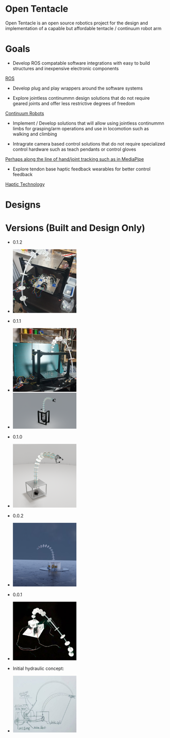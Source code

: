 # Open Tentacle
Open Tentacle is an open source robotics project for the design and implementation of a capable but affordable tentacle / continuum robot arm

# Goals
- Develop ROS compatable software integrations with easy to build structures and inexpensive electronic components

[ROS](https://www.ros.org/)

- Develop plug and play wrappers around the software systems

- Explore jointless continummn design solutions that do not require geared joints and offer less restrictive degrees of freedom

[Continuum Robots](https://www.google.com/search?q=Continuum++Robots&hs=Uh4&channel=fs&sxsrf=ALeKk03InHyTqxbpPBT8OlIoehBswv41-g:1590844447721&source=lnms&tbm=isch&sa=X&ved=2ahUKEwjBy8ux1dvpAhVQBKYKHT8cD0MQ_AUoAXoECAwQAw&biw=1920&bih=832)

- Implement / Develop solutions that will allow using jointless continummn limbs for grasping/arm operations and use in locomotion such as walking and climbing

- Intragrate camera based control solutions that do not require specialized control hardware such as teach pendants or control gloves

[Perhaps along the line of hand/joint tracking such as in MediaPipe](https://ai.googleblog.com/2019/08/on-device-real-time-hand-tracking-with.html)

- Explore tendon base haptic feedback wearables for better control feedback  

[Haptic Technology](https://en.wikipedia.org/wiki/Haptic_technology) 

# Designs


# Versions (Built and Design Only)

- 0.1.2
- <img src="/0.1.2/0.1.2.jpg" width="200" />

- 0.1.1
- <img src="/0.1.1/system_photo.jpg" width="200" />
- <img src="/0.1.1/system_whole.png" width="200" />

- 0.1.0
- <img src="/0.1.0/arm_bent.png" width="200" />

- 0.0.2 
- <img src="/0.0.2/renders/curved_w_500.png" width="200" />

- 0.0.1
- <img src="/0.0.1/arm.v.0.0.1.PNG" width="200" />

- Initial hydraulic concept:
- <img src="/concepts/hydraulic/hydraulic_concept_1.JPG" width="200" />

